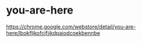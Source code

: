 # you-are-here
https://chrome.google.com/webstore/detail/you-are-here/lbokfljkofcjfiikdpaiodcoekbennbe
